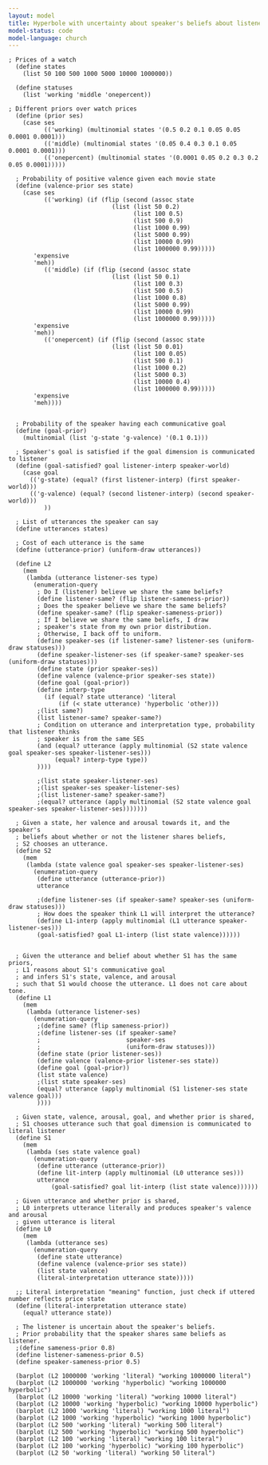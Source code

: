 ```yaml
---
layout: model
title: Hyperbole with uncertainty about speaker's beliefs about listener's priors
model-status: code
model-language: church
---
```

	
	; Prices of a watch
	  (define states
	    (list 50 100 500 1000 5000 10000 1000000))
	  
	  (define statuses
	    (list 'working 'middle 'onepercent))
	  
	; Different priors over watch prices
	  (define (prior ses)
	    (case ses
	          (('working) (multinomial states '(0.5 0.2 0.1 0.05 0.05 0.0001 0.0001)))
	          (('middle) (multinomial states '(0.05 0.4 0.3 0.1 0.05 0.0001 0.0001)))
	          (('onepercent) (multinomial states '(0.0001 0.05 0.2 0.3 0.2 0.05 0.0001)))))
	  
	  ; Probability of positive valence given each movie state
	  (define (valence-prior ses state)
	    (case ses
	          (('working) (if (flip (second (assoc state
	                             (list (list 50 0.2)
	                                   (list 100 0.5)
	                                   (list 500 0.9)
	                                   (list 1000 0.99)
	                                   (list 5000 0.99)
	                                   (list 10000 0.99)
	                                   (list 1000000 0.99)))))
	       'expensive
	       'meh))
	          (('middle) (if (flip (second (assoc state
	                             (list (list 50 0.1)
	                                   (list 100 0.3)
	                                   (list 500 0.5)
	                                   (list 1000 0.8)
	                                   (list 5000 0.99)
	                                   (list 10000 0.99)
	                                   (list 1000000 0.99)))))
	       'expensive
	       'meh))
	          (('onepercent) (if (flip (second (assoc state
	                             (list (list 50 0.01)
	                                   (list 100 0.05)
	                                   (list 500 0.1)
	                                   (list 1000 0.2)
	                                   (list 5000 0.3)
	                                   (list 10000 0.4)
	                                   (list 1000000 0.99)))))
	       'expensive
	       'meh))))
	    
	  
	  ; Probability of the speaker having each communicative goal
	  (define (goal-prior)
	    (multinomial (list 'g-state 'g-valence) '(0.1 0.1)))
	  
	  ; Speaker's goal is satisfied if the goal dimension is communicated to listener
	  (define (goal-satisfied? goal listener-interp speaker-world)
	    (case goal
	      (('g-state) (equal? (first listener-interp) (first speaker-world)))
	      (('g-valence) (equal? (second listener-interp) (second speaker-world)))
	          ))
	  
	  ; List of utterances the speaker can say
	  (define utterances states)
	  
	  ; Cost of each utterance is the same
	  (define (utterance-prior) (uniform-draw utterances))
	  
	  (define L2
	    (mem
	     (lambda (utterance listener-ses type)
	       (enumeration-query
	        ; Do I (listener) believe we share the same beliefs?
	        (define listener-same? (flip listener-sameness-prior))
	        ; Does the speaker believe we share the same beliefs?
	        (define speaker-same? (flip speaker-sameness-prior))
	        ; If I believe we share the same beliefs, I draw
	        ; speaker's state from my own prior distribution.
	        ; Otherwise, I back off to uniform.
	        (define speaker-ses (if listener-same? listener-ses (uniform-draw statuses)))
	        (define speaker-listener-ses (if speaker-same? speaker-ses (uniform-draw statuses)))
	        (define state (prior speaker-ses))
	        (define valence (valence-prior speaker-ses state))
	        (define goal (goal-prior))
	        (define interp-type
	          (if (equal? state utterance) 'literal
	              (if (< state utterance) 'hyperbolic 'other)))
	        ;(list same?)
	        (list listener-same? speaker-same?)
	        ; Condition on utterance and interpretation type, probability that listener thinks
	        ; speaker is from the same SES
	        (and (equal? utterance (apply multinomial (S2 state valence goal speaker-ses speaker-listener-ses))) 
	             (equal? interp-type type))
	        ))))
	        
	        ;(list state speaker-listener-ses)
	        ;(list speaker-ses speaker-listener-ses)
	        ;(list listener-same? speaker-same?)
	        ;(equal? utterance (apply multinomial (S2 state valence goal speaker-ses speaker-listener-ses)))))))
	  
	  ; Given a state, her valence and arousal towards it, and the speaker's
	  ; beliefs about whether or not the listener shares beliefs,
	  ; S2 chooses an utterance.
	  (define S2
	    (mem
	     (lambda (state valence goal speaker-ses speaker-listener-ses)
	       (enumeration-query
	        (define utterance (utterance-prior))
	        utterance
	        
	        ;(define listener-ses (if speaker-same? speaker-ses (uniform-draw statuses)))
	        ; How does the speaker think L1 will interpret the utterance?
	        (define L1-interp (apply multinomial (L1 utterance speaker-listener-ses)))
	        (goal-satisfied? goal L1-interp (list state valence))))))
	  
	  
	  ; Given the utterance and belief about whether S1 has the same priors,
	  ; L1 reasons about S1's communicative goal
	  ; and infers S1's state, valence, and arousal
	  ; such that S1 would choose the utterance. L1 does not care about tone.
	  (define L1
	    (mem
	     (lambda (utterance listener-ses)
	       (enumeration-query
	        ;(define same? (flip sameness-prior))
	        ;(define listener-ses (if speaker-same? 
	        ;                        speaker-ses
	        ;                        (uniform-draw statuses)))
	        (define state (prior listener-ses))
	        (define valence (valence-prior listener-ses state))
	        (define goal (goal-prior))
	        (list state valence)
	        ;(list state speaker-ses)
	        (equal? utterance (apply multinomial (S1 listener-ses state valence goal)))
	        ))))
	  
	  ; Given state, valence, arousal, goal, and whether prior is shared,
	  ; S1 chooses utterance such that goal dimension is communicated to literal listener
	  (define S1
	    (mem
	     (lambda (ses state valence goal)
	       (enumeration-query
	        (define utterance (utterance-prior))
	        (define lit-interp (apply multinomial (L0 utterance ses)))
	        utterance
	            (goal-satisfied? goal lit-interp (list state valence))))))
	  
	  ; Given utterance and whether prior is shared,
	  ; L0 interprets utterance literally and produces speaker's valence and arousal
	  ; given utterance is literal
	  (define L0
	    (mem
	     (lambda (utterance ses)
	       (enumeration-query
	        (define state utterance)
	        (define valence (valence-prior ses state))
	        (list state valence)
	        (literal-interpretation utterance state)))))
	  
	  ;; Literal interpretation "meaning" function, just check if uttered number reflects price state
	  (define (literal-interpretation utterance state)
	    (equal? utterance state))
	  
	  ; The listener is uncertain about the speaker's beliefs.
	  ; Prior probability that the speaker shares same beliefs as listener.
	  ;(define sameness-prior 0.8)
	  (define listener-sameness-prior 0.5)
	  (define speaker-sameness-prior 0.5)
	  
	  (barplot (L2 1000000 'working 'literal) "working 1000000 literal")
	  (barplot (L2 1000000 'working 'hyperbolic) "working 1000000 hyperbolic")
	  (barplot (L2 10000 'working 'literal) "working 10000 literal")
	  (barplot (L2 10000 'working 'hyperbolic) "working 10000 hyperbolic")
	  (barplot (L2 1000 'working 'literal) "working 1000 literal")
	  (barplot (L2 1000 'working 'hyperbolic) "working 1000 hyperbolic")
	  (barplot (L2 500 'working 'literal) "working 500 literal")
	  (barplot (L2 500 'working 'hyperbolic) "working 500 hyperbolic")
	  (barplot (L2 100 'working 'literal) "working 100 literal")
	  (barplot (L2 100 'working 'hyperbolic) "working 100 hyperbolic")
	  (barplot (L2 50 'working 'literal) "working 50 literal")
	  
